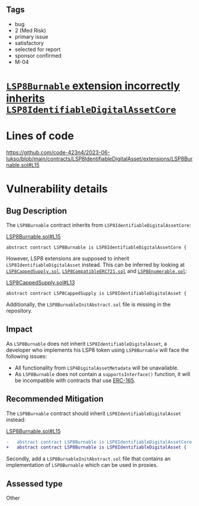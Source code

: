 ## Tags

- bug
- 2 (Med Risk)
- primary issue
- satisfactory
- selected for report
- sponsor confirmed
- M-04

# [`LSP8Burnable` extension incorrectly inherits `LSP8IdentifiableDigitalAssetCore`](https://github.com/code-423n4/2023-06-lukso-findings/issues/120) 

# Lines of code

https://github.com/code-423n4/2023-06-lukso/blob/main/contracts/LSP8IdentifiableDigitalAsset/extensions/LSP8Burnable.sol#L15


# Vulnerability details

## Bug Description

The `LSP8Burnable` contract inherits from `LSP8IdentifiableDigitalAssetCore`:

[LSP8Burnable.sol#L15](https://github.com/code-423n4/2023-06-lukso/blob/main/contracts/LSP8IdentifiableDigitalAsset/extensions/LSP8Burnable.sol#L15)

```solidity
abstract contract LSP8Burnable is LSP8IdentifiableDigitalAssetCore {
```

However, LSP8 extensions are supposed to inherit `LSP8IdentifiableDigitalAsset` instead. This can be inferred by looking at [`LSP8CappedSupply.sol`](https://github.com/code-423n4/2023-06-lukso/blob/main/contracts/LSP8IdentifiableDigitalAsset/extensions/LSP8CappedSupply.sol), [`LSP8CompatibleERC721.sol`](https://github.com/code-423n4/2023-06-lukso/blob/main/contracts/LSP8IdentifiableDigitalAsset/extensions/LSP8CompatibleERC721.sol) and [`LSP8Enumerable.sol`](https://github.com/code-423n4/2023-06-lukso/blob/main/contracts/LSP8IdentifiableDigitalAsset/extensions/LSP8Enumerable.sol):

[LSP8CappedSupply.sol#L13](https://github.com/code-423n4/2023-06-lukso/blob/main/contracts/LSP8IdentifiableDigitalAsset/extensions/LSP8CappedSupply.sol#L13)

```solidity
abstract contract LSP8CappedSupply is LSP8IdentifiableDigitalAsset {
```

Additionally, the `LSP8BurnableInitAbstract.sol` file is missing in the repository.

## Impact

As `LSP8Burnable` does not inherit `LSP8IdentifiableDigitalAsset`, a developer who implements his LSP8 token using `LSP8Burnable` will face the following issues:

* All functionality from `LSP4DigitalAssetMetadata` will be unavailable.
* As `LSP8Burnable` does not contain a `supportsInterface()` function, it will be incompatible with contracts that use [ERC-165](https://eips.ethereum.org/EIPS/eip-165).

## Recommended Mitigation

The `LSP8Burnable` contract should inherit `LSP8IdentifiableDigitalAsset` instead:

[LSP8Burnable.sol#L15](https://github.com/code-423n4/2023-06-lukso/blob/main/contracts/LSP8IdentifiableDigitalAsset/extensions/LSP8Burnable.sol#L15)

```diff
-   abstract contract LSP8Burnable is LSP8IdentifiableDigitalAssetCore {
+   abstract contract LSP8Burnable is LSP8IdentifiableDigitalAsset {
```

Secondly, add a `LSP8BurnableInitAbstract.sol` file that contains an implementation of `LSP8Burnable` which can be used in proxies.


## Assessed type

Other